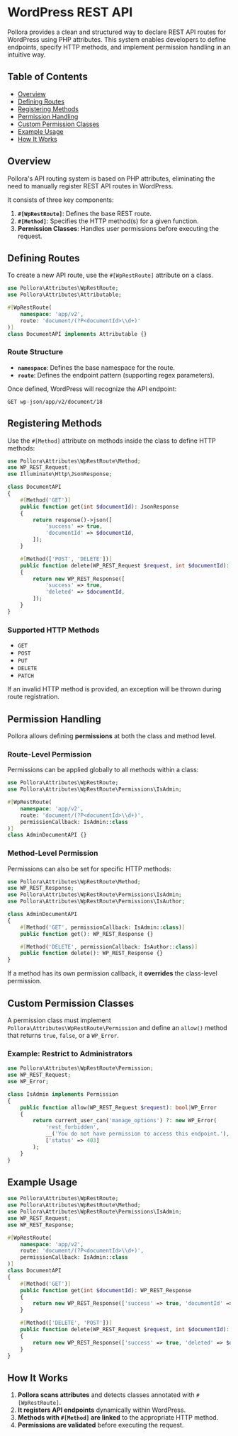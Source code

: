 # WordPress REST API

Pollora provides a clean and structured way to declare REST API routes for WordPress using PHP attributes. This system enables developers to define endpoints, specify HTTP methods, and implement permission handling in an intuitive way.

## Table of Contents

- [Overview](#overview)
- [Defining Routes](#defining-routes)
- [Registering Methods](#registering-methods)
- [Permission Handling](#permission-handling)
- [Custom Permission Classes](#custom-permission-classes)
- [Example Usage](#example-usage)
- [How It Works](#how-it-works)

## Overview
Pollora's API routing system is based on PHP attributes, eliminating the need to manually register REST API routes in WordPress.

It consists of three key components:
1. **`#[WpRestRoute]`**: Defines the base REST route.
2. **`#[Method]`**: Specifies the HTTP method(s) for a given function.
3. **Permission Classes**: Handles user permissions before executing the request.

## Defining Routes
To create a new API route, use the `#[WpRestRoute]` attribute on a class.

```php
use Pollora\Attributes\WpRestRoute;
use Pollora\Attributes\Attributable;

#[WpRestRoute(
    namespace: 'app/v2',
    route: 'document/(?P<documentId>\\d+)'
)]
class DocumentAPI implements Attributable {}
```

### Route Structure
- **`namespace`**: Defines the base namespace for the route.
- **`route`**: Defines the endpoint pattern (supporting regex parameters).

Once defined, WordPress will recognize the API endpoint:
```http
GET wp-json/app/v2/document/18
```

## Registering Methods

Use the `#[Method]` attribute on methods inside the class to define HTTP methods:

```php
use Pollora\Attributes\WpRestRoute\Method;
use WP_REST_Request;
use Illuminate\Http\JsonResponse;

class DocumentAPI
{
    #[Method('GET')]
    public function get(int $documentId): JsonResponse
    {
        return response()->json([
            'success' => true,
            'documentId' => $documentId,
        ]);
    }

    #[Method(['POST', 'DELETE'])]
    public function delete(WP_REST_Request $request, int $documentId): JsonResponse
    {
        return new WP_REST_Response([
            'success' => true,
            'deleted' => $documentId,
        ]);
    }
}
```

### Supported HTTP Methods
- `GET`
- `POST`
- `PUT`
- `DELETE`
- `PATCH`

If an invalid HTTP method is provided, an exception will be thrown during route registration.

## Permission Handling

Pollora allows defining **permissions** at both the class and method level.


### Route-Level Permission

Permissions can be applied globally to all methods within a class:

```php
use Pollora\Attributes\WpRestRoute;
use Pollora\Attributes\WpRestRoute\Permissions\IsAdmin;

#[WpRestRoute(
    namespace: 'app/v2',
    route: 'document/(?P<documentId>\\d+)',
    permissionCallback: IsAdmin::class
)]
class AdminDocumentAPI {}
```

### Method-Level Permission
Permissions can also be set for specific HTTP methods:
```php
use Pollora\Attributes\WpRestRoute\Method;
use WP_REST_Response;
use Pollora\Attributes\WpRestRoute\Permissions\IsAdmin;
use Pollora\Attributes\WpRestRoute\Permissions\IsAuthor;

class AdminDocumentAPI
{
    #[Method('GET', permissionCallback: IsAdmin::class)]
    public function get(): WP_REST_Response {}

    #[Method('DELETE', permissionCallback: IsAuthor::class)]
    public function delete(): WP_REST_Response {}
}
```

If a method has its own permission callback, it **overrides** the class-level permission.

## Custom Permission Classes

A permission class must implement `Pollora\Attributes\WpRestRoute\Permission` and define an `allow()` method that returns `true`, `false`, or a `WP_Error`.

### Example: Restrict to Administrators
```php
use Pollora\Attributes\WpRestRoute\Permission;
use WP_REST_Request;
use WP_Error;

class IsAdmin implements Permission
{
    public function allow(WP_REST_Request $request): bool|WP_Error
    {
        return current_user_can('manage_options') ?: new WP_Error(
            'rest_forbidden',
            __('You do not have permission to access this endpoint.'),
            ['status' => 403]
        );
    }
}
```

## Example Usage
```php
use Pollora\Attributes\WpRestRoute;
use Pollora\Attributes\WpRestRoute\Method;
use Pollora\Attributes\WpRestRoute\Permissions\IsAdmin;
use WP_REST_Request;
use WP_REST_Response;

#[WpRestRoute(
    namespace: 'app/v2',
    route: 'document/(?P<documentId>\\d+)',
    permissionCallback: IsAdmin::class
)]
class DocumentAPI
{
    #[Method('GET')]
    public function get(int $documentId): WP_REST_Response
    {
        return new WP_REST_Response(['success' => true, 'documentId' => $documentId]);
    }

    #[Method(['DELETE', 'POST'])]
    public function delete(WP_REST_Request $request, int $documentId): WP_REST_Response
    {
        return new WP_REST_Response(['success' => true, 'deleted' => $documentId]);
    }
}
```

## How It Works
1. **Pollora scans attributes** and detects classes annotated with `#[WpRestRoute]`.
2. **It registers API endpoints** dynamically within WordPress.
3. **Methods with `#[Method]` are linked** to the appropriate HTTP method.
4. **Permissions are validated** before executing the request.
